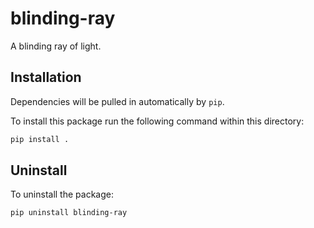 # blinding-ray

A blinding ray of light.

## Installation

Dependencies will be pulled in automatically by `pip`.

To install this package run the following command within this directory:

```bash
pip install .
```

## Uninstall

To uninstall the package:

```bash
pip uninstall blinding-ray
```
